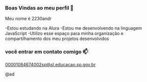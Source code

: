 ### Boas Vindas ao meu perfil 💙

Meu nome é 2230andr

-Estou estudando na Alura
-Estou me desenvolvendo na linguagem JavaScript
-Utilizo esse espaço para minha organização e compartilhamento dos meu projetos desenvolvidos 

### você entrar em contato comigo 📫

00001084674002sp@sl.educacao.sp.gov.br

@ad








